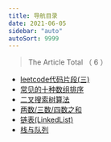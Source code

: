 ```yaml
---
title: 导航目录
date: 2021-06-05
sidebar: "auto"
autoSort: 9999
---
```


<!-- dirToc -->

> The Article Total （ 6 ）

- [leetcode代码片段(三)](./alg-leetcode-01.md)
- [常见的十种数组排序](./array-sort.md)
- [二叉搜索树算法](./binaryTree.md)
- [两数/三数/四数之和](./leetcode-to-sum.md)
- [链表(LinkedList)](./linkedList-base.md)
- [栈与队列](./stack-base.md)

<!-- dirToc -->
